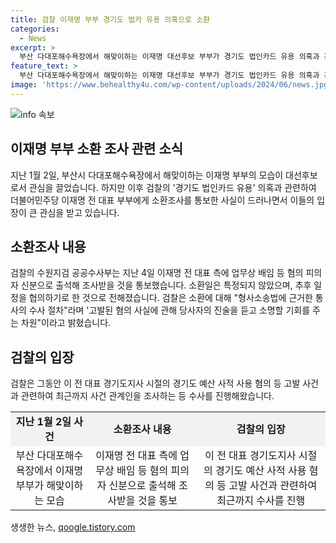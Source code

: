 ```yaml
---
title: 검찰 이재명 부부 경기도 법카 유용 의혹으로 소환
categories:
  - News
excerpt: >
  부산 다대포해수욕장에서 해맞이하는 이재명 대선후보 부부가 경기도 법인카드 유용 의혹과 관련해 검찰 소환조사를 받게 됐습니다. 수원지검 공공수사부는 이 전 대표 측에 업무상 배임 등 혐의로 출석해 조사할 예정이라고 밝혔습니다. 검찰은 소환일을 특정하지 않고, 추후 일정을 협의하기로 한 것으로 전해졌으며, 형사소송법에 근거한 통사의 수사 절차라며 고발된 혐의 사실에 대한 당사자 진술을 듣고 소명할 기회를 주는 차원이라고 설명했습니다. 이 전 대표는 경기도 예산 사적 사용 혐의 등과 관련된 수사를 진행 중입니다.
feature_text: >
  부산 다대포해수욕장에서 해맞이하는 이재명 대선후보 부부가 경기도 법인카드 유용 의혹과 관련해 검찰 소환조사를 받게 됐습니다. 수원지검 공공수사부는 이 전 대표 측에 업무상 배임 등 혐의로 출석해 조사할 예정이라고 밝혔습니다. 검찰은 소환일을 특정하지 않고, 추후 일정을 협의하기로 한 것으로 전해졌으며, 형사소송법에 근거한 통사의 수사 절차라며 고발된 혐의 사실에 대한 당사자 진술을 듣고 소명할 기회를 주는 차원이라고 설명했습니다. 이 전 대표는 경기도 예산 사적 사용 혐의 등과 관련된 수사를 진행 중입니다.
image: 'https://www.behealthy4u.com/wp-content/uploads/2024/06/news.jpg'
---
```


<p><img src="https://www.behealthy4u.com/wp-content/uploads/2024/06/news.jpg" alt="info 속보" /></p>

<h2 data-ke-size="size26">이재명 부부 소환 조사 관련 소식</h2>

<p data-ke-size="size16">지난 1월 2일, 부산시 다대포해수욕장에서 해맞이하는 이재명 부부의 모습이 대선후보로서 관심을 끌었습니다. 하지만 이후 검찰의 '경기도 법인카드 유용' 의혹과 관련하여 더불어민주당 이재명 전 대표 부부에게 소환조사를 통보한 사실이 드러나면서 이들의 입장이 큰 관심을 받고 있습니다.</p>

<h2 data-ke-size="size24">소환조사 내용</h2>

<p data-ke-size="size16">검찰의 수원지검 공공수사부는 지난 4일 이재명 전 대표 측에 업무상 배임 등 혐의 피의자 신분으로 출석해 조사받을 것을 통보했습니다. 소환일은 특정되지 않았으며, 추후 일정을 협의하기로 한 것으로 전해졌습니다. 검찰은 소환에 대해 "형사소송법에 근거한 통사의 수사 절차"라며 '고발된 혐의 사실에 관해 당사자의 진술을 듣고 소명할 기회를 주는 차원"이라고 밝혔습니다.</p>

<h2 data-ke-size="size24">검찰의 입장</h2>

<p data-ke-size="size16">검찰은 그동안 이 전 대표 경기도지사 시절의 경기도 예산 사적 사용 혐의 등 고발 사건과 관련하여 최근까지 사건 관계인을 조사하는 등 수사를 진행해왔습니다.</p>

<table>
    <tbody>
        <tr>
            <td style="text-align: center; height: 17px;background-color: #f2f2f2;"><b>지난 1월 2일 사건</b></td>
            <td style="text-align: center; height: 17px;background-color: #f2f2f2;"><b>소환조사 내용</b></td>
            <td style="text-align: center; height: 17px;background-color: #f2f2f2;"><b>검찰의 입장</b></td>
        </tr>
        <tr>
            <td style="text-align: center; height: 17px;">부산 다대포해수욕장에서 이재명 부부가 해맞이하는 모습</td>
            <td style="text-align: center; height: 17px;">이재명 전 대표 측에 업무상 배임 등 혐의 피의자 신분으로 출석해 조사받을 것을 통보</td>
            <td style="text-align: center; height: 17px;">이 전 대표 경기도지사 시절의 경기도 예산 사적 사용 혐의 등 고발 사건과 관련하여 최근까지 수사를 진행</td>
        </tr>
    </tbody>
</table>
생생한 뉴스, <a href="https://qoogle.tistory.com" rel="dofollow">qoogle.tistory.com</a>


